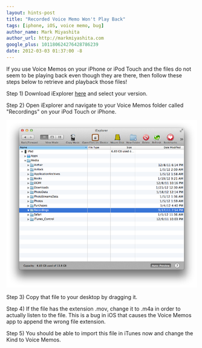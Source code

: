 ```yaml
---
layout: hints-post
title: "Recorded Voice Memo Won't Play Back"
tags: [iphone, iOS, voice memo, bug]
author_name: Mark Miyashita
author_url: http://markmiyashita.com
google_plus: 101180624276428786239
date: 2012-03-03 01:37:00 -8
---
```


If you use Voice Memos on your iPhone or iPod Touch and the files do not seem to be playing back even though they are there, then follow these steps below to retrieve and playback those files!

Step 1) Download iExplorer <a href="http://www.macroplant.com/iexplorer/">here</a> and select your version.

Step 2) Open iExplorer and navigate to your Voice Memos folder called "Recordings" on your iPod Touch or iPhone.

<img class="clear blog-image-full-border" src="/images/voicememos.png" title="iExplorer Voice Memos">

Step 3) Copy that file to your desktop by dragging it.

Step 4) If the file has the extension .mov, change it to .m4a in order to actually listen to the file. This is a bug in iOS that causes the Voice Memos app to append the wrong file extension.

Step 5) You should be able to import this file in iTunes now and change the Kind to Voice Memos.